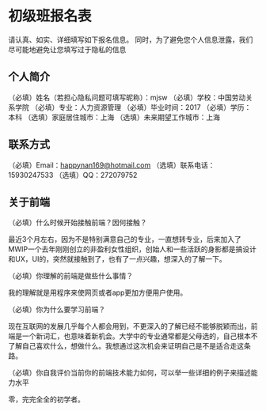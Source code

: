 # 初级班报名表

请认真、如实、详细填写如下报名信息。
同时，为了避免您个人信息泄露，我们尽可能地避免让您填写过于隐私的信息

## 个人简介

（必填）姓名（若担心隐私问题可填写昵称）：mjsw
（必填）学校：中国劳动关系学院
（必填）专业：人力资源管理
（必填）毕业时间：2017
（必填）学历：本科
（选填）家庭居住城市：上海
（选填）未来期望工作城市：上海

## 联系方式

（必填）Email：happynan169@hotmail.com
（选填）联系电话：15930247533
（选填）QQ：272079752

## 关于前端

（必填）什么时候开始接触前端？因何接触？

最近3个月左右，因为不是特别满意自己的专业，一直想转专业，后来加入了MWIP一个去年刚刚创立的非盈利女性组织，创始人和一些活跃的身影都是搞设计和UX，UI的，突然就接触到了，也有了一点兴趣，想深入的了解一下。

（必填）你理解的前端是做些什么事情？

我的理解就是用程序来使网页或者app更加方便用户使用。

（必填）你为什么要学习前端？

现在互联网的发展几乎每个人都会用到，不更深入的了解已经不能够脱颖而出，前端是一个新词汇，也意味着新机会。大学中的专业通常都是父母选的，自己根本不了解自己喜欢什么，想做什么。我想通过这次机会来证明自己是不是适合走这条路。

（必填）你自我评价当前你的前端技术能力如何，可以举一些详细的例子来描述能力水平

零，完完全全的初学者。
